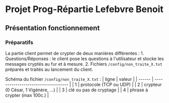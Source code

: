 # Projet Prog-Répartie Lefebvre Benoit

## Présentation fonctionnement

### Préparatifs

La partie client permet de crypter de deux manières différentes :
    1. Questions/Réponses : le client pose les questions à l'utilisateur et stocke les messages cryptés au fur et à mesure.
    2. Fichiers `/config/non_traite_X.txt` préparés et traités au lancement du client.
        
Schéma du fichier `/config/non_traite_X.txt` :
| ligne  | valeur                              |
| ------ | ----------------------------------- |
| 1      | protocole (TCP ou UDP)              |
| 2      | crypteur (0 César, 1 Vigénère, ...) | 
| 3      | clé ou pas de cryptage              |
| 4      | phrase à crypter (max 100c.)        |
